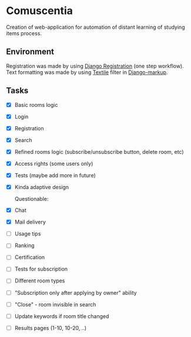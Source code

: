 ﻿# Comuscentia
Creation of web-application for automation of distant learning of studying items process.
## Environment
Registration was made by using [Django Registration](https://django-registration.readthedocs.io/en/3.0.1/one-step-workflow.html) (one step workflow).
Text formatting was made by using [Textile](https://textile-lang.com/) filter in [Django-markup](https://docs.elephant.house/django-markup/).
## Tasks
- [x] Basic rooms logic
- [x] Login
- [x] Registration
- [x] Search
- [x] Refined rooms logic (subscribe/unsubscribe button, delete room, etc)
- [x] Access rights (some users only)
- [x] Tests (maybe add more in future)
- [x] Kinda adaptive design
	
	Questionable:
- [x] Chat
- [x] Mail delivery
- [ ] Usage tips
- [ ] Ranking
- [ ] Certification
- [ ] Tests for subscription
- [ ] Different room types
- [ ] "Subscription only after applying by owner" ability
- [ ] "Close" - room invisible in search
- [ ] Update keywords if room title changed
- [ ] Results pages (1-10, 10-20, ..)